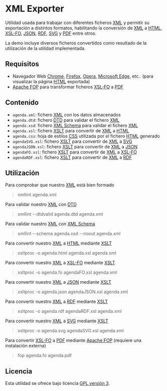 XML Exporter
=========================================

Utilidad usada para trabajar con diferentes ficheros [XML] y permitir su exportación a distintos formatos,
habilitando la conversión de [XML] a [HTML], [XSL-FO], [JSON], [RDF], [SVG] y [PDF] entre otros.

La demo incluye diversos ficheros convertidos como resultado de la utilización de la utilidad implementada.

## Requisitos
- Navegador Web [Chrome], [Firefox], [Opera], [Microsoft Edge], etc.. (para visualizar la página [HTML] exportada)
- [Apache FOP] para transformar ficheros [XSL-FO] a [PDF]

## Contenido
* `agenda.xml`: fichero [XML] con los datos almacenados
* `agenda.dtd`: fichero [DTD] para validar el fichero [XML]
* `agenda.xsd`: fichero [XML Schema] para validar el fichero [XML]
* `agenda.xsl`: fichero [XSLT] para convertir de [XML] a [HTML] 
* `agenda.css`: hoja de estilos [CSS] utilizada por el fichero [HTML] generado
* `agendaSVG.xsl`: fichero [XSLT] para convertir de [XML] a [SVG]
* `agendaJSON.xsl`: fichero [XSLT] para convertir de [XML] a [JSON]
* `agendaFO.xsl`: fichero [XSLT] para convertir de [XML] a [XSL-FO]
* `agendaRDF.xsl`: fichero [XSLT] para convertir de [XML] a [RDF]

## Utilización
Para comprobar que nuestro [XML] está bien formado
> xmllint agenda.xml

Para validar nuestro [XML] con [DTD]
> xmllint --dtdvalid agenda.dtd agenda.xml

Para validar nuestro [XML] con [XML Schema]
> xmllint --schema agenda.xsd --noout agenda.xml

Para convertir nuestro [XML] a [HTML] mediante [XSLT]
> xsltproc -o agenda.html agenda.xsl agenda.xml

Para convertir nuestro [XML] a [XSL-FO] mediante [XSLT]
> xsltproc -o agenda.fo agendaFO.xsl agenda.xml

Para convertir nuestro [XML] a [JSON] mediante [XSLT]
> xsltproc -o agenda.json agendaJSON.xsl agenda.xml

Para convertir nuestro [XML] a [RDF] mediante [XSLT]
> xsltproc -o agenda.rdf agendaRDF.xsl agenda.xml

Para convertir nuestro [XML] a [SVG] mediante [XSLT]
> xsltproc -o agenda.svg agendaSVG.xsl agenda.xml

Para convertir [XSL-FO] a [PDF] mediante [Apache FOP] (requiere una instalación externa)
> fop agenda.fo agenda.pdf

## Licencia
Esta utilidad se ofrece bajo licencia [GPL versión 3].

[XML]: https://www.xml.com/
[HTML]: https://www.w3.org/html/
[XSL-FO]: https://www.xml.com/pub/a/2002/03/20/xsl-fo.html
[JSON]: http://www.json.org/
[RDF]: https://www.w3.org/RDF/
[SVG]: https://www.w3.org/TR/SVG/
[PDF]: https://get.adobe.com/es/reader/
[Chrome]: https://www.google.es/chrome/browser/desktop/index.html
[Firefox]: https://www.mozilla.org/es-ES/firefox/new/
[Opera]: http://www.opera.com/es
[Microsoft Edge]: https://www.microsoft.com/es-es/windows/microsoft-edge
[Apache FOP]: https://xmlgraphics.apache.org/fop/
[DTD]: https://www.w3schools.com/xml/xml_dtd_intro.asp
[XML Schema]: https://www.w3schools.com/xml/schema_intro.asp
[XSLT]: https://www.w3schools.com/xml/xsl_intro.asp
[CSS]: https://www.w3schools.com/css/
[GPL versión 3]: https://www.gnu.org/licenses/gpl-3.0.html
